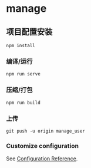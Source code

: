 # manage

## 项目配置安装
```
npm install
```

### 编译/运行
```
npm run serve
```

### 压缩/打包
```
npm run build
```

### 上传

```
git push -u origin manage_user
```

### Customize configuration

See [Configuration Reference](https://cli.vuejs.org/config/).
